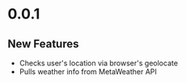 # 0.0.1

## New Features
- Checks user's location via browser's geolocate
- Pulls weather info from MetaWeather API
